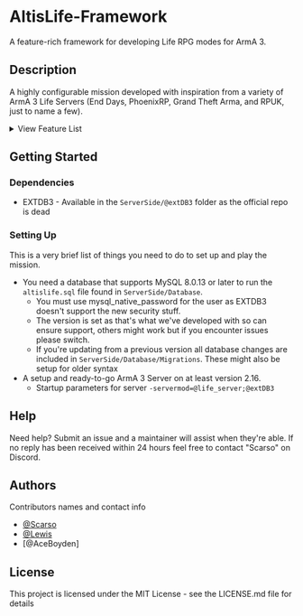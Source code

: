 # AltisLife-Framework

A feature-rich framework for developing Life RPG modes for ArmA 3.

## Description

A highly configurable mission developed with inspiration from a variety of ArmA 3 Life Servers (End Days, PhoenixRP, Grand Theft Arma, and RPUK, just to name a few).

<details>
<summary>View Feature List</summary>

  - <b>Advanced Clothing Textures</b>
    - Support for multiple textures per classname.
    - No side-dependent filters so police clothing on a civilian looks like police clothing!
  - <b>Queued Inventories</b>
    - Virtual inventories have a queue system allowing multiple people to view them while someone adds and takes items.
  - <b>Reputation</b>
    - Increases or decreases certain equipment prices
  - <b>Dynamic Locations</b>
    - Certain gather locations are configured to change location each restart.
  - <b>Non-Side Controlled Factions</b>
    - Factions aren't decided by ArmA 3's side system allowing for, in theory, unlimited factions.
    - Police
    - NHS
    - HATO
      - Vehicle Clamping!
    - Civilians
  - <b>Progression</b>
    - Leveling
    - Professions
    - Achievements
  - <b>Government System</b>
    - Elections for the island's Governor.
    - Tied into group system (Perks to allow members to become protection officers granting unique access).
  - <b>Crafting</b>
  - <b>Placeables</b>
  - <b>High Levels of Customisation</b>
    - Nearly everything can be configured via configs without code edits.
  - <b>Multiple Sirens</b>
    - Support for togglable sirens that stop without delay!
  - <b>Simple Identification System</b>
    - All players spawn with an ID card they can share with officers.
    - IDs can be forged and then used to change your displayed name.
  - <b>Unique Runs</b>
    - Freight Runs
    - Smuggling
    - Archeology
  - <b>Warrants</b>
    - Civilians can have warrants put out for their arrest.
    - Notes can be added for extra context, automatic warrants add automatic notes (Murder adds weapon used for example).
  - <b>Buffed Run</b>
    - Each restart a random run is buffed so the best runs won't always be the same!
  - <b>Transaction History</b>
    - Every in-out from your bank is recorded and available to view from any cashpoint.
  - <b>Groups</b>
    - Types
      - Political
      - Criminal
      - Company
    - Leveling
    - Shared Buffs
    - Ranks
      - Permissions
    - Offline Admin (Kick, Promote, Demote Players even while they're offline)
  - <b>Major Crimes</b>
    - All crimes provide unique rewards and requirements.
    - Variety
      - HM Treasury
      - HMS Liberty
      - Police Evidence Storage
      - Research Storage
  - <b>Ace-Insipred Revival System</b>
    - Instead of clicking a button and waiting, random injuries are added that require bandages before you can be revived!
  - <b>Capturable Locations</b>
    - Static Cartels
      - Drug Cartels
        - Provides increased sell prices for your gang.
        - Your gang gets a cut of all drug sales on the island.
        - Access to drug purifier.
      - Arms Cartels
        - Discounts on illegal weapons.
        - Cut of all illegal weapon sales.
    - Criminal Hideouts
    - Gang Bases (Weekly bidding wars)
  - <b>Perks</b>
    - Personal
    - Group (Unique per Group Type)
  - <b>Vehicle Transfers</b>
    - Want to gift a vehicle to a friend? Go ahead!
  - <b>Housing</b>
    - Naming
    - Sharing (Can provide your group with access to your houses)
    - Storage (Both for virtual and physical items)
  - <b>Goals</b>
    - Personal
    - Community
  - <b>Random Events</b>
    - Airdrops
    - Popup Cartels
    - Shipwrecks
  - <b>Multi Map Support</b>
  - <b>Mail</b>
    - Allows rewards to be deposited and used later.
  - <b>Customisable Player Tags</b>
    - Player tags can be customised with unique icons, titles, and colours!
  - <b>Pleasing Design</b>
    - All UI elements follow the same style and are designed to be easy on the eyes and to use!
    - Icons for everything! All follow the same style.
    - Consistent Map Markers, gathering zones, processors, stores, etc all share colours and icons depending on type and legality.

</details>

## Getting Started

### Dependencies

* EXTDB3 - Available in the `ServerSide/@extDB3` folder as the official repo is dead

### Setting Up
This is a very brief list of things you need to do to set up and play the mission.

* You need a database that supports MySQL 8.0.13 or later to run the `altislife.sql` file found in `ServerSide/Database`.
  - You must use mysql_native_password for the user as EXTDB3 doesn't support the new security stuff.
  - The version is set as that's what we've developed with so can ensure support, others might work but if you encounter issues please switch.
  - If you're updating from a previous version all database changes are included in `ServerSide/Database/Migrations`. These might also be setup for older syntax
* A setup and ready-to-go ArmA 3 Server on at least version 2.16.
  - Startup parameters for server `-servermod=@life_server;@extDB3`


## Help

Need help? Submit an issue and a maintainer will assist when they're able. If no reply has been received within 24 hours feel free to contact "Scarso" on Discord.

## Authors

Contributors names and contact info

- [@Scarso](https://twitter.com/ScarsoLP)
- [@Lewis](https://github.com/Lewis-Development)
- [@AceBoyden]

## License

This project is licensed under the MIT License - see the LICENSE.md file for details
